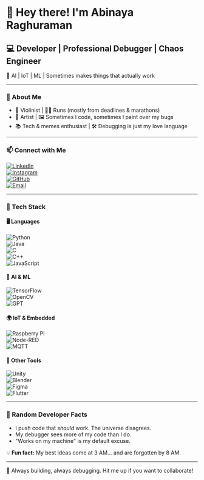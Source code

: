 # 👋 Hey there! I'm Abinaya Raghuraman  

## 💻 Developer | Professional Debugger | Chaos Engineer  
🤖 AI | IoT | ML | Sometimes makes things that actually work  

---

### 🚀 About Me  
- 🎻 Violinist | 🏃‍♂️ Runs (mostly from deadlines & marathons)  
- 🎨 Artist | 🖼️ Sometimes I code, sometimes I paint over my bugs  
- 📚 Tech & memes enthusiast | 🛠️ Debugging is just my love language  

---

### 📫 Connect with Me  
[![LinkedIn](https://img.shields.io/badge/-LinkedIn-blue?style=flat-square&logo=linkedin)](https://www.linkedin.com/in/abinaya-raghuraman/)  
[![Instagram](https://img.shields.io/badge/-Instagram-E4405F?style=flat-square&logo=instagram&logoColor=white)](https://www.instagram.com/_abi.r12/)  
[![GitHub](https://img.shields.io/badge/-GitHub-181717?style=flat-square&logo=github&logoColor=white)](https://github.com/abinaya-raghuraman)  
[![Email](https://img.shields.io/badge/-Email-D14836?style=flat-square&logo=gmail&logoColor=white)](mailto:raghuramanabinaya@gmail.com)  

---

### 🔧 Tech Stack  

#### 🖥️ Languages  
![Python](https://img.shields.io/badge/-Python-3776AB?style=flat-square&logo=python&logoColor=white)  
![Java](https://img.shields.io/badge/-Java-007396?style=flat-square&logo=java&logoColor=white)  
![C](https://img.shields.io/badge/-C-A8B9CC?style=flat-square&logo=c&logoColor=white)  
![C++](https://img.shields.io/badge/-C++-00599C?style=flat-square&logo=c%2B%2B&logoColor=white)  
![JavaScript](https://img.shields.io/badge/-JavaScript-F7DF1E?style=flat-square&logo=javascript&logoColor=black)  

#### 🧠 AI & ML  
![TensorFlow](https://img.shields.io/badge/-TensorFlow-FF6F00?style=flat-square&logo=tensorflow&logoColor=white)  
![OpenCV](https://img.shields.io/badge/-OpenCV-5C3EE8?style=flat-square&logo=opencv&logoColor=white)  
![GPT](https://img.shields.io/badge/-GPT-000000?style=flat-square&logo=openai&logoColor=white)  

#### 🌍 IoT & Embedded  
![Raspberry Pi](https://img.shields.io/badge/-Raspberry%20Pi-C51A4A?style=flat-square&logo=raspberrypi&logoColor=white)  
![Node-RED](https://img.shields.io/badge/-Node--RED-8F0000?style=flat-square&logo=nodered&logoColor=white)  
![MQTT](https://img.shields.io/badge/-MQTT-660066?style=flat-square&logo=eclipsemosquitto&logoColor=white)  

#### 🎨 Other Tools  
![Unity](https://img.shields.io/badge/-Unity-100000?style=flat-square&logo=unity&logoColor=white)  
![Blender](https://img.shields.io/badge/-Blender-F5792A?style=flat-square&logo=blender&logoColor=white)  
![Figma](https://img.shields.io/badge/-Figma-F24E1E?style=flat-square&logo=figma&logoColor=white)  
![Flutter](https://img.shields.io/badge/-Flutter-02569B?style=flat-square&logo=flutter&logoColor=white)  

---

### 🤡 Random Developer Facts  
- I push code that *should* work. The universe disagrees.  
- My debugger sees more of my code than I do.  
- "Works on my machine" is my default excuse.  

💡 **Fun fact:** My best ideas come at 3 AM... and are forgotten by 8 AM.  

---

🔧 Always building, always debugging. Hit me up if you want to collaborate!
